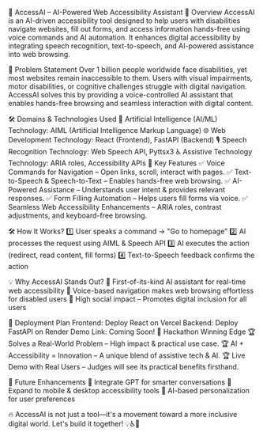 🚀 AccessAI – AI-Powered Web Accessibility Assistant
📌 Overview
AccessAI is an AI-driven accessibility tool designed to help users with disabilities navigate websites, fill out forms, and access information hands-free using voice commands and AI automation. It enhances digital accessibility by integrating speech recognition, text-to-speech, and AI-powered assistance into web browsing.

🎯 Problem Statement
Over 1 billion people worldwide face disabilities, yet most websites remain inaccessible to them. Users with visual impairments, motor disabilities, or cognitive challenges struggle with digital navigation. AccessAI solves this by providing a voice-controlled AI assistant that enables hands-free browsing and seamless interaction with digital content.

🛠️ Domains & Technologies Used
🤖 Artificial Intelligence (AI/ML) Technology: AIML (Artificial Intelligence Markup Language)
🌐 Web Development Technology: React (Frontend), FastAPI (Backend)
🎙️ Speech Recognition Technology: Web Speech API, Pyttsx3
♿ Assistive Technology Technology: ARIA roles, Accessibility APIs
🚀 Key Features
✅ Voice Commands for Navigation – Open links, scroll, interact with pages. ✅ Text-to-Speech & Speech-to-Text – Enables hands-free web browsing. ✅ AI-Powered Assistance – Understands user intent & provides relevant responses. ✅ Form Filling Automation – Helps users fill forms via voice. ✅ Seamless Web Accessibility Enhancements – ARIA roles, contrast adjustments, and keyboard-free browsing.

🛠️ How It Works?
1️⃣ User speaks a command → "Go to homepage" 2️⃣ AI processes the request using AIML & Speech API 3️⃣ AI executes the action (redirect, read content, fill forms) 4️⃣ Text-to-Speech feedback confirms the action

💡 Why AccessAI Stands Out?
🚀 First-of-its-kind AI assistant for real-time web accessibility 🚀 Voice-based navigation makes web browsing effortless for disabled users 🚀 High social impact – Promotes digital inclusion for all users

📌 Deployment Plan
Frontend: Deploy React on Vercel
Backend: Deploy FastAPI on Render
Demo Link: Coming Soon!
🎯 Hackathon Winning Edge
🏆 Solves a Real-World Problem – High impact & practical use case. 🏆 AI + Accessibility = Innovation – A unique blend of assistive tech & AI. 🏆 Live Demo with Real Users – Judges will see its practical benefits firsthand.

📜 Future Enhancements
🔹 Integrate GPT for smarter conversations 🔹 Expand to mobile & desktop accessibility tools 🔹 AI-based personalization for user preferences

🔥 AccessAI is not just a tool—it's a movement toward a more inclusive digital world. Let's build it together! 💡♿🚀
